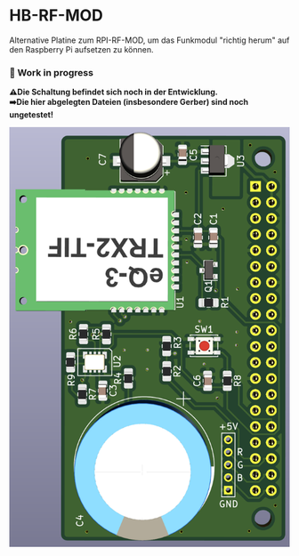 # HB-RF-MOD
Alternative Platine zum RPI-RF-MOD, um das Funkmodul "richtig herum" auf den Raspberry Pi aufsetzen zu können.

### :construction: Work in progress

**:warning:Die Schaltung befindet sich noch in der Entwicklung.<br/>:arrow_right:Die hier abgelegten Dateien (insbesondere Gerber) sind noch ungetestet!**

![PCB3D](HB-RF-MOD.png)
